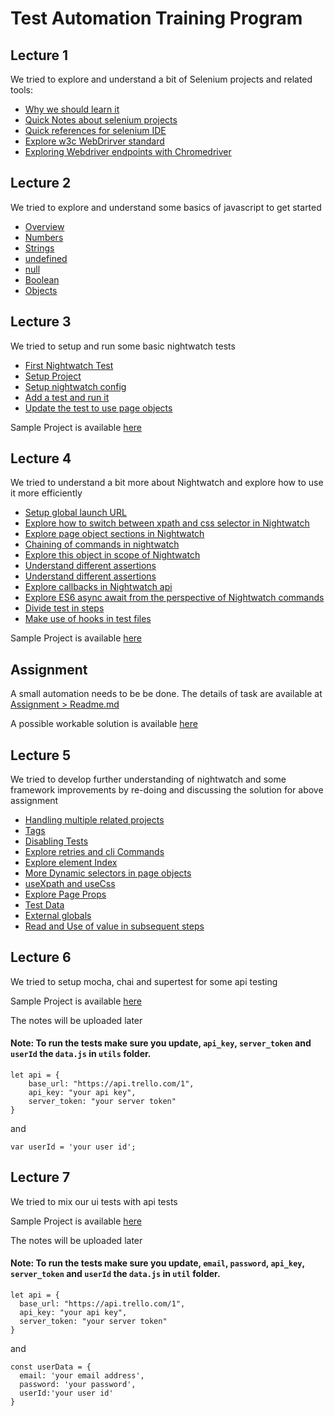 # Test Automation Training Program

## Lecture 1

We tried to explore and understand a bit of Selenium projects and related tools:

* [Why we should learn it](01_Intro/00_Why_Learn_About_Under_The_Hood)
* [Quick Notes about selenium projects](01_Intro/01_Selenium_Projects)
* [Quick references for selenium IDE](01_Intro/02_Selenium_IDE)
* [Explore w3c WebDrirver standard](01_Intro/03_W3C_WebDriver/)
* [Exploring Webdriver endpoints with Chromedriver](01_Intro/03_W3C_WebDriver/README.md#chromedriver)

## Lecture 2

We tried to explore and understand some basics of javascript to get started

* [Overview](02_javascript/00_A_Quick_Survey_of_the_Language/README.md)
* [Numbers](02_javascript/00_A_Quick_Survey_of_the_Language/README.md#number)
* [Strings](02_javascript/00_A_Quick_Survey_of_the_Language/README.md#string)
* [undefined](02_javascript/00_A_Quick_Survey_of_the_Language/README.md#undefined)
* [null](02_javascript/00_A_Quick_Survey_of_the_Language/README.md#null)
* [Boolean](02_javascript/00_A_Quick_Survey_of_the_Language/README.md#booleans)
* [Objects](02_javascript/00_A_Quick_Survey_of_the_Language/README.md#object)

## Lecture 3

We tried to setup and run some basic nightwatch tests

* [First Nightwatch Test](03_Nightwatch/01_Getting_Started)
* [Setup Project](03_Nightwatch/01_Getting_Started/README.md#set-up-project)
* [Setup nightwatch config](03_Nightwatch/01_Getting_Started/README.md#setup-nightwatch-config)
* [Add a test and run it](03_Nightwatch/01_Getting_Started/README.md#add-a-test-and-run-it)
* [Update the test to use page objects](03_Nightwatch/01_Getting_Started/README.md#update-the-test-to-use-page-objects)

Sample Project is available [here](03_Nightwatch/01_Getting_Started/Sample_Project)

## Lecture 4

We tried to understand a bit more about Nightwatch and explore how to use it more efficiently

* [Setup global launch URL](03_Nightwatch/02_Going_Futher_With_Nightwatch)
* [Explore how to switch between xpath and css selector in Nightwatch](03_Nightwatch/02_Going_Futher_With_Nightwatch/README.md#explore-different-locate-strategies)
* [Explore page object sections in Nightwatch](03_Nightwatch/02_Going_Futher_With_Nightwatch/README.md#explore-page-object-sections)
* [Chaining of commands in nightwatch](03_Nightwatch/02_Going_Futher_With_Nightwatch/README.md#chaining-of-commands)
* [Explore this object in scope of Nightwatch](03_Nightwatch/02_Going_Futher_With_Nightwatch/README.md#explore-this-object)
* [Understand different assertions](03_Nightwatch/02_Going_Futher_With_Nightwatch/README.md#understand-different-assertions)
* [Understand different assertions](03_Nightwatch/02_Going_Futher_With_Nightwatch/README.md#understand-different-assertions)
* [Explore callbacks in Nightwatch api](03_Nightwatch/02_Going_Futher_With_Nightwatch/README.md#explore-callbacks)
* [Explore ES6 async await from the perspective of Nightwatch commands](03_Nightwatch/02_Going_Futher_With_Nightwatch/README.md#explore-es6-async-await)
* [Divide test in steps](03_Nightwatch/02_Going_Futher_With_Nightwatch/README.md#divide-test-in-steps)
* [Make use of hooks in test files](03_Nightwatch/02_Going_Futher_With_Nightwatch/README.md#make-use-of-hooks)

Sample Project is available [here](03_Nightwatch/02_Going_Futher_With_Nightwatch/Sample_Project)

## Assignment

A small automation needs to be be done. The details of task are available at [Assignment > Readme.md](03_Nightwatch/03_Assignment_01/README.md)

A possible workable solution is available [here](03_Nightwatch/03_Assignment_01/Possible_solution)


## Lecture 5

We tried to develop further understanding of nightwatch and some framework improvements by re-doing and discussing the solution for above assignment

* [Handling multiple related projects](03_Nightwatch/04_Some_Framework_Improvements/README.md#handling-multiple-related-projects)
* [Tags](03_Nightwatch/04_Some_Framework_Improvements/README.md#tags)
* [Disabling Tests](03_Nightwatch/04_Some_Framework_Improvements/README.md#disabling-tests)
* [Explore retries and cli Commands](03_Nightwatch/04_Some_Framework_Improvements/README.md#retries-and-other-cli-commands)
* [Explore element Index](03_Nightwatch/04_Some_Framework_Improvements/README.md#retries-and-other-cli-commands)
* [More Dynamic selectors in page objects](03_Nightwatch/04_Some_Framework_Improvements/README.md#more-dynamic-selectors)
* [useXpath and useCss](03_Nightwatch/04_Some_Framework_Improvements/README.md#usexpath-and-usecss)
* [Explore Page Props](03_Nightwatch/04_Some_Framework_Improvements/README.md#explore-page-props)
* [Test Data](03_Nightwatch/04_Some_Framework_Improvements/README.md#test-data)
* [External globals](03_Nightwatch/04_Some_Framework_Improvements/README.md#external-globals)
* [Read and Use of value in subsequent steps](03_Nightwatch/04_Some_Framework_Improvements/README.md#read-and-use-value)

## Lecture 6

We tried to setup mocha, chai and supertest for some api testing

Sample Project is available [here](04_Mocha_Supertest_Nightwatch/01_Mocha_Supertest/Sample_Project)

The notes will be uploaded later

#### Note: To run the tests make sure you update, `api_key`, `server_token` and `userId` the `data.js` in `utils` folder.

```
let api = {
    base_url: "https://api.trello.com/1",
    api_key: "your api key",
    server_token: "your server token"
}
```

and
```
var userId = 'your user id';
```

## Lecture 7

We tried to mix our ui tests with api tests

Sample Project is available [here](04_Mocha_Supertest_Nightwatch/02_Mocha_Supertest_Nightwatch/Sample_Project)

The notes will be uploaded later

#### Note: To run the tests make sure you update, `email`, `password`, `api_key`, `server_token` and `userId` the `data.js` in `util` folder.

```
let api = {
  base_url: "https://api.trello.com/1",
  api_key: "your api key",
  server_token: "your server token"
}
```

and
```
const userData = {
  email: 'your email address',
  password: 'your password',
  userId:'your user id'
}
```
